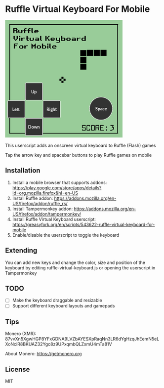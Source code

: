 # Ruffle Virtual Keyboard For Mobile

![Thumbnail](https://raw.githubusercontent.com/ed253/ruffle-virtual-keyboard/refs/heads/main/thumb.png)

This userscript adds an onscreen virtual keyboard to Ruffle (Flash) games

Tap the arrow key and spacebar buttons to play Ruffle games on mobile

## Installation

1. Install a mobile browser that supports addons: https://play.google.com/store/apps/details?id=org.mozilla.firefox&hl=en-US
2. Install Ruffle addon: https://addons.mozilla.org/en-US/firefox/addon/ruffle_rs/
3. Install Tampermonkey addon: https://addons.mozilla.org/en-US/firefox/addon/tampermonkey/
4. Install Ruffle Virtual Keyboard userscript: https://greasyfork.org/en/scripts/543622-ruffle-virtual-keyboard-for-mobile
5. Enable/disable the userscript to toggle the keyboard

## Extending

You can add new keys and change the color, size and position of the keyboard by editing ruffle-virtual-keyboard.js or opening the userscript in Tampermonkey

## TODO

- [ ] Make the keyboard draggable and resizable
- [ ] Support different keyboard layouts and gamepads

## Tips

Monero (XMR): 87vvXn5XgwHGP8YFxGDNA9LVZbAYESXpRaqNn3LR6dYgHzqJhEemN5eLXoNciR8BKUAZ32Ygc8z9UPxqmbQLZxmU4mTa81V

About Monero: https://getmonero.org

## License

MIT

